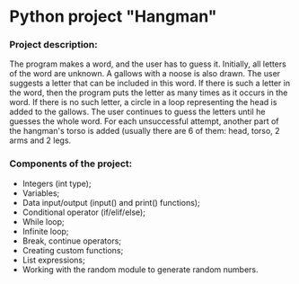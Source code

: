 # Python project "Hangman"

### Project description: 
The program makes a word, and the user has to guess it. Initially, all letters of the word are unknown. A gallows with a noose is also drawn. The user suggests a letter that can be included in this word. If there is such a letter in the word, then the program puts the letter as many times as it occurs in the word. If there is no such letter, a circle in a loop representing the head is added to the gallows. The user continues to guess the letters until he guesses the whole word. For each unsuccessful attempt, another part of the hangman's torso is added (usually there are 6 of them: head, torso, 2 arms and 2 legs.

### Components of the project:

- Integers (int type);
- Variables;
- Data input/output (input() and print() functions);
- Conditional operator (if/elif/else);
- While loop;
- Infinite loop;
- Break, continue operators;
- Creating custom functions;
- List expressions;
- Working with the random module to generate random numbers.
